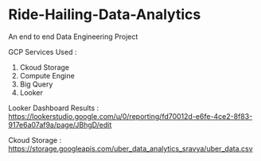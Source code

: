 # Ride-Hailing-Data-Analytics
An end to end Data Engineering Project

GCP Services Used :
1. Ckoud Storage
2. Compute Engine
3. Big Query
4. Looker

Looker Dashboard Results : https://lookerstudio.google.com/u/0/reporting/fd70012d-e6fe-4ce2-8f83-917e6a07af9a/page/JBhgD/edit

Ckoud Storage : https://storage.googleapis.com/uber_data_analytics_sravya/uber_data.csv



